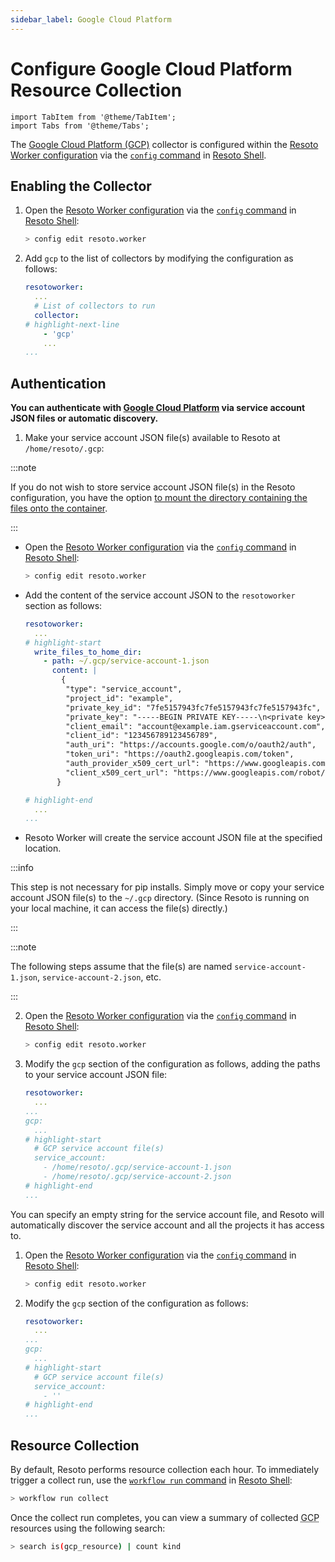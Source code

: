 ```yaml
---
sidebar_label: Google Cloud Platform
---
```


# Configure Google Cloud Platform Resource Collection

```mdx-code-block
import TabItem from '@theme/TabItem';
import Tabs from '@theme/Tabs';
```

The [Google Cloud Platform (GCP)](../../reference/data-models/gcp/index.md) collector is configured within the [Resoto Worker configuration](../../reference/configuration/index.md) via the [`config` command](../../reference/cli/setup-commands/configs/index.md) in [Resoto Shell](../../reference/components/shell.md).

## Enabling the Collector

1. Open the [Resoto Worker configuration](../../reference/configuration/index.md) via the [`config` command](../../reference/cli/setup-commands/configs) in [Resoto Shell](../../reference/components/shell):

   ```bash
   > config edit resoto.worker
   ```

2. Add `gcp` to the list of collectors by modifying the configuration as follows:

   ```yaml title="Resoto Worker configuration"
   resotoworker:
     ...
     # List of collectors to run
     collector:
   # highlight-next-line
       - 'gcp'
       ...
   ...
   ```

## Authentication

**You can authenticate with [Google Cloud Platform](../../reference/data-models/gcp/index.md) via service account JSON files or automatic discovery.**

<Tabs>
<TabItem value="service-account-json-files" label="Service Account JSON Files">

1. Make your service account JSON file(s) available to Resoto at `/home/resoto/.gcp`:

:::note

If you do not wish to store service account JSON file(s) in the Resoto configuration, you have the option [to mount the directory containing the files onto the container](../../reference/configuration/worker#mounting-configuration-files-using-docker-or-kubernetes).

:::

- Open the [Resoto Worker configuration](../../reference/configuration/index.md) via the [`config` command](../../reference/cli/setup-commands/configs) in [Resoto Shell](../../reference/components/shell):

  ```bash
  > config edit resoto.worker
  ```

- Add the content of the service account JSON to the `resotoworker` section as follows:

  ```yaml title="Resoto Worker configuration"
  resotoworker:
    ...
  # highlight-start
    write_files_to_home_dir:
      - path: ~/.gcp/service-account-1.json
        content: |
          {
           "type": "service_account",
           "project_id": "example",
           "private_key_id": "7fe5157943fc7fe5157943fc7fe5157943fc",
           "private_key": "-----BEGIN PRIVATE KEY-----\n<private key>\n-----END PRIVATE KEY-----\n",
           "client_email": "account@example.iam.gserviceaccount.com",
           "client_id": "123456789123456789",
           "auth_uri": "https://accounts.google.com/o/oauth2/auth",
           "token_uri": "https://oauth2.googleapis.com/token",
           "auth_provider_x509_cert_url": "https://www.googleapis.com/oauth2/v1/certs",
           "client_x509_cert_url": "https://www.googleapis.com/robot/v1/metadata/x509/account%40example.iam.gserviceaccount.com"
         }

  # highlight-end
    ...
  ...
  ```

- Resoto Worker will create the service account JSON file at the specified location.

:::info

This step is not necessary for pip installs. Simply move or copy your service account JSON file(s) to the `~/.gcp` directory. (Since Resoto is running on your local machine, it can access the file(s) directly.)

:::

:::note

The following steps assume that the file(s) are named `service-account-1.json`, `service-account-2.json`, etc.

:::

2. Open the [Resoto Worker configuration](../../reference/configuration/index.md) via the [`config` command](../../reference/cli/setup-commands/configs) in [Resoto Shell](../../reference/components/shell):

   ```bash
   > config edit resoto.worker
   ```

3. Modify the `gcp` section of the configuration as follows, adding the paths to your service account JSON file:

   ```yaml title="Resoto Worker configuration"
   resotoworker:
     ...
   ...
   gcp:
     ...
   # highlight-start
     # GCP service account file(s)
     service_account:
       - /home/resoto/.gcp/service-account-1.json
       - /home/resoto/.gcp/service-account-2.json
   # highlight-end
   ...
   ```

</TabItem>
<TabItem value="automatic-discovery" label="Automatic Discovery">

You can specify an empty string for the service account file, and Resoto will automatically discover the service account and all the projects it has access to.

1. Open the [Resoto Worker configuration](../../reference/configuration/index.md) via the [`config` command](../../reference/cli/setup-commands/configs) in [Resoto Shell](../../reference/components/shell):

   ```bash
   > config edit resoto.worker
   ```

2. Modify the `gcp` section of the configuration as follows:

   ```yaml title="Resoto Worker configuration"
   resotoworker:
     ...
   ...
   gcp:
     ...
   # highlight-start
     # GCP service account file(s)
     service_account:
       - ''
   # highlight-end
   ...
   ```

</TabItem>
</Tabs>

## Resource Collection

By default, Resoto performs resource collection each hour. To immediately trigger a collect run, use the [`workflow run` command](../../reference/cli/action-commands/workflows/run.md) in [Resoto Shell](../../reference/components/shell):

```bash
> workflow run collect
```

Once the collect run completes, you can view a summary of collected <abbr title="Google Cloud Platform">GCP</abbr> resources using the following search:

```bash
> search is(gcp_resource) | count kind
```
